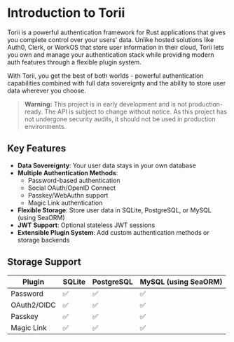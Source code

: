 # Introduction to Torii

Torii is a powerful authentication framework for Rust applications that gives you complete control over your users' data. Unlike hosted solutions like Auth0, Clerk, or WorkOS that store user information in their cloud, Torii lets you own and manage your authentication stack while providing modern auth features through a flexible plugin system.

With Torii, you get the best of both worlds - powerful authentication capabilities combined with full data sovereignty and the ability to store user data wherever you choose.

> **Warning:** This project is in early development and is not production-ready. The API is subject to change without notice. As this project has not undergone security audits, it should not be used in production environments.

## Key Features

- **Data Sovereignty**: Your user data stays in your own database
- **Multiple Authentication Methods**: 
  - Password-based authentication
  - Social OAuth/OpenID Connect
  - Passkey/WebAuthn support
  - Magic Link authentication
- **Flexible Storage**: Store user data in SQLite, PostgreSQL, or MySQL (using SeaORM)
- **JWT Support**: Optional stateless JWT sessions
- **Extensible Plugin System**: Add custom authentication methods or storage backends

## Storage Support

| Plugin             | SQLite | PostgreSQL | MySQL (using SeaORM) |
|--------------------|--------|------------|----------------------|
| Password           | ✅     | ✅         | ✅                   |
| OAuth2/OIDC        | ✅     | ✅         | ✅                   |
| Passkey            | ✅     | ✅         | ✅                   |
| Magic Link         | ✅     | ✅         | ✅                   |
